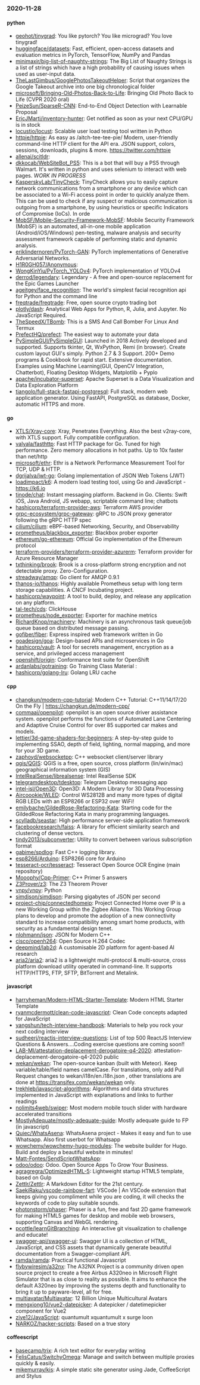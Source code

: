 ### 2020-11-28

#### python
* [geohot/tinygrad](https://github.com/geohot/tinygrad): You like pytorch? You like micrograd? You love tinygrad! 
* [huggingface/datasets](https://github.com/huggingface/datasets):  Fast, efficient, open-access datasets and evaluation metrics in PyTorch, TensorFlow, NumPy and Pandas
* [minimaxir/big-list-of-naughty-strings](https://github.com/minimaxir/big-list-of-naughty-strings): The Big List of Naughty Strings is a list of strings which have a high probability of causing issues when used as user-input data.
* [TheLastGimbus/GooglePhotosTakeoutHelper](https://github.com/TheLastGimbus/GooglePhotosTakeoutHelper): Script that organizes the Google Takeout archive into one big chronological folder
* [microsoft/Bringing-Old-Photos-Back-to-Life](https://github.com/microsoft/Bringing-Old-Photos-Back-to-Life): Bringing Old Photo Back to Life (CVPR 2020 oral)
* [PeizeSun/SparseR-CNN](https://github.com/PeizeSun/SparseR-CNN): End-to-End Object Detection with Learnable Proposal
* [EricJMarti/inventory-hunter](https://github.com/EricJMarti/inventory-hunter):  Get notified as soon as your next CPU/GPU is in stock
* [locustio/locust](https://github.com/locustio/locust): Scalable user load testing tool written in Python
* [httpie/httpie](https://github.com/httpie/httpie): As easy as /aitch-tee-tee-pie/  Modern, user-friendly command-line HTTP client for the API era. JSON support, colors, sessions, downloads, plugins & more. https://twitter.com/httpie
* [allenai/scitldr](https://github.com/allenai/scitldr): 
* [dkkocab/WebSiteBot_PS5](https://github.com/dkkocab/WebSiteBot_PS5): This is a bot that will buy a PS5 through Walmart. It's written in python and uses selenium to interact with web pages. *WORK IN PROGRESS*
* [KasperskyLab/TinyCheck](https://github.com/KasperskyLab/TinyCheck): TinyCheck allows you to easily capture network communications from a smartphone or any device which can be associated to a Wi-Fi access point in order to quickly analyze them. This can be used to check if any suspect or malicious communication is outgoing from a smartphone, by using heuristics or specific Indicators of Compromise (IoCs). In orde
* [MobSF/Mobile-Security-Framework-MobSF](https://github.com/MobSF/Mobile-Security-Framework-MobSF): Mobile Security Framework (MobSF) is an automated, all-in-one mobile application (Android/iOS/Windows) pen-testing, malware analysis and security assessment framework capable of performing static and dynamic analysis.
* [eriklindernoren/PyTorch-GAN](https://github.com/eriklindernoren/PyTorch-GAN): PyTorch implementations of Generative Adversarial Networks.
* [H1R0GH057/Anonymous](https://github.com/H1R0GH057/Anonymous): 
* [WongKinYiu/PyTorch_YOLOv4](https://github.com/WongKinYiu/PyTorch_YOLOv4): PyTorch implementation of YOLOv4
* [derrod/legendary](https://github.com/derrod/legendary): Legendary - A free and open-source replacement for the Epic Games Launcher
* [ageitgey/face_recognition](https://github.com/ageitgey/face_recognition): The world's simplest facial recognition api for Python and the command line
* [freqtrade/freqtrade](https://github.com/freqtrade/freqtrade): Free, open source crypto trading bot
* [plotly/dash](https://github.com/plotly/dash): Analytical Web Apps for Python, R, Julia, and Jupyter. No JavaScript Required.
* [TheSpeedX/TBomb](https://github.com/TheSpeedX/TBomb): This is a SMS And Call Bomber For Linux And Termux
* [PrefectHQ/prefect](https://github.com/PrefectHQ/prefect): The easiest way to automate your data
* [PySimpleGUI/PySimpleGUI](https://github.com/PySimpleGUI/PySimpleGUI): Launched in 2018 Actively developed and supported. Supports tkinter, Qt, WxPython, Remi (in browser). Create custom layout GUI's simply. Python 2.7 & 3 Support. 200+ Demo programs & Cookbook for rapid start. Extensive documentation. Examples using Machine Learning(GUI, OpenCV Integration, Chatterbot), Floating Desktop Widgets, Matplotlib + Pyplo
* [apache/incubator-superset](https://github.com/apache/incubator-superset): Apache Superset is a Data Visualization and Data Exploration Platform
* [tiangolo/full-stack-fastapi-postgresql](https://github.com/tiangolo/full-stack-fastapi-postgresql): Full stack, modern web application generator. Using FastAPI, PostgreSQL as database, Docker, automatic HTTPS and more.

#### go
* [XTLS/Xray-core](https://github.com/XTLS/Xray-core): Xray, Penetrates Everything. Also the best v2ray-core, with XTLS support. Fully compatible configuration.
* [valyala/fasthttp](https://github.com/valyala/fasthttp): Fast HTTP package for Go. Tuned for high performance. Zero memory allocations in hot paths. Up to 10x faster than net/http
* [microsoft/ethr](https://github.com/microsoft/ethr): Ethr is a Network Performance Measurement Tool for TCP, UDP & HTTP.
* [dgrijalva/jwt-go](https://github.com/dgrijalva/jwt-go): Golang implementation of JSON Web Tokens (JWT)
* [loadimpact/k6](https://github.com/loadimpact/k6): A modern load testing tool, using Go and JavaScript - https://k6.io
* [tinode/chat](https://github.com/tinode/chat): Instant messaging platform. Backend in Go. Clients: Swift iOS, Java Android, JS webapp, scriptable command line; chatbots
* [hashicorp/terraform-provider-aws](https://github.com/hashicorp/terraform-provider-aws): Terraform AWS provider
* [grpc-ecosystem/grpc-gateway](https://github.com/grpc-ecosystem/grpc-gateway): gRPC to JSON proxy generator following the gRPC HTTP spec
* [cilium/cilium](https://github.com/cilium/cilium): eBPF-based Networking, Security, and Observability
* [prometheus/blackbox_exporter](https://github.com/prometheus/blackbox_exporter): Blackbox prober exporter
* [ethereum/go-ethereum](https://github.com/ethereum/go-ethereum): Official Go implementation of the Ethereum protocol
* [terraform-providers/terraform-provider-azurerm](https://github.com/terraform-providers/terraform-provider-azurerm): Terraform provider for Azure Resource Manager
* [txthinking/brook](https://github.com/txthinking/brook): Brook is a cross-platform strong encryption and not detectable proxy. Zero-Configuration.
* [streadway/amqp](https://github.com/streadway/amqp): Go client for AMQP 0.9.1
* [thanos-io/thanos](https://github.com/thanos-io/thanos): Highly available Prometheus setup with long term storage capabilities. A CNCF Incubating project.
* [hashicorp/waypoint](https://github.com/hashicorp/waypoint): A tool to build, deploy, and release any application on any platform.
* [tal-tech/cds](https://github.com/tal-tech/cds): ClickHouse
* [prometheus/node_exporter](https://github.com/prometheus/node_exporter): Exporter for machine metrics
* [RichardKnop/machinery](https://github.com/RichardKnop/machinery): Machinery is an asynchronous task queue/job queue based on distributed message passing.
* [gofiber/fiber](https://github.com/gofiber/fiber):  Express inspired web framework written in Go
* [goadesign/goa](https://github.com/goadesign/goa): Design-based APIs and microservices in Go
* [hashicorp/vault](https://github.com/hashicorp/vault): A tool for secrets management, encryption as a service, and privileged access management
* [openshift/origin](https://github.com/openshift/origin): Conformance test suite for OpenShift
* [ardanlabs/gotraining](https://github.com/ardanlabs/gotraining): Go Training Class Material :
* [hashicorp/golang-lru](https://github.com/hashicorp/golang-lru): Golang LRU cache

#### cpp
* [changkun/modern-cpp-tutorial](https://github.com/changkun/modern-cpp-tutorial):  Modern C++ Tutorial: C++11/14/17/20 On the Fly | https://changkun.de/modern-cpp/
* [commaai/openpilot](https://github.com/commaai/openpilot): openpilot is an open source driver assistance system. openpilot performs the functions of Automated Lane Centering and Adaptive Cruise Control for over 85 supported car makes and models.
* [lettier/3d-game-shaders-for-beginners](https://github.com/lettier/3d-game-shaders-for-beginners):  A step-by-step guide to implementing SSAO, depth of field, lighting, normal mapping, and more for your 3D game.
* [zaphoyd/websocketpp](https://github.com/zaphoyd/websocketpp): C++ websocket client/server library
* [qgis/QGIS](https://github.com/qgis/QGIS): QGIS is a free, open source, cross platform (lin/win/mac) geographical information system (GIS)
* [IntelRealSense/librealsense](https://github.com/IntelRealSense/librealsense): Intel RealSense SDK
* [telegramdesktop/tdesktop](https://github.com/telegramdesktop/tdesktop): Telegram Desktop messaging app
* [intel-isl/Open3D](https://github.com/intel-isl/Open3D): Open3D: A Modern Library for 3D Data Processing
* [Aircoookie/WLED](https://github.com/Aircoookie/WLED): Control WS2812B and many more types of digital RGB LEDs with an ESP8266 or ESP32 over WiFi!
* [emilybache/GildedRose-Refactoring-Kata](https://github.com/emilybache/GildedRose-Refactoring-Kata): Starting code for the GildedRose Refactoring Kata in many programming languages.
* [scylladb/seastar](https://github.com/scylladb/seastar): High performance server-side application framework
* [facebookresearch/faiss](https://github.com/facebookresearch/faiss): A library for efficient similarity search and clustering of dense vectors.
* [tindy2013/subconverter](https://github.com/tindy2013/subconverter): Utility to convert between various subscription format
* [gabime/spdlog](https://github.com/gabime/spdlog): Fast C++ logging library.
* [esp8266/Arduino](https://github.com/esp8266/Arduino): ESP8266 core for Arduino
* [tesseract-ocr/tesseract](https://github.com/tesseract-ocr/tesseract): Tesseract Open Source OCR Engine (main repository)
* [Mooophy/Cpp-Primer](https://github.com/Mooophy/Cpp-Primer): C++ Primer 5 answers
* [Z3Prover/z3](https://github.com/Z3Prover/z3): The Z3 Theorem Prover
* [vnpy/vnpy](https://github.com/vnpy/vnpy): Python
* [simdjson/simdjson](https://github.com/simdjson/simdjson): Parsing gigabytes of JSON per second
* [project-chip/connectedhomeip](https://github.com/project-chip/connectedhomeip): Project Connected Home over IP is a new Working Group within the Zigbee Alliance. This Working Group plans to develop and promote the adoption of a new connectivity standard to increase compatibility among smart home products, with security as a fundamental design tenet.
* [nlohmann/json](https://github.com/nlohmann/json): JSON for Modern C++
* [cisco/openh264](https://github.com/cisco/openh264): Open Source H.264 Codec
* [deepmind/lab2d](https://github.com/deepmind/lab2d): A customisable 2D platform for agent-based AI research
* [aria2/aria2](https://github.com/aria2/aria2): aria2 is a lightweight multi-protocol & multi-source, cross platform download utility operated in command-line. It supports HTTP/HTTPS, FTP, SFTP, BitTorrent and Metalink.

#### javascript
* [harryheman/Modern-HTML-Starter-Template](https://github.com/harryheman/Modern-HTML-Starter-Template): Modern HTML Starter Template
* [ryanmcdermott/clean-code-javascript](https://github.com/ryanmcdermott/clean-code-javascript):  Clean Code concepts adapted for JavaScript
* [yangshun/tech-interview-handbook](https://github.com/yangshun/tech-interview-handbook):  Materials to help you rock your next coding interview
* [sudheerj/reactjs-interview-questions](https://github.com/sudheerj/reactjs-interview-questions): List of top 500 ReactJS Interview Questions & Answers....Coding exercise questions are coming soon!!
* [LAB-MI/attestation-deplacement-derogatoire-q4-2020](https://github.com/LAB-MI/attestation-deplacement-derogatoire-q4-2020): attestation-deplacement-derogatoire-q4-2020 public
* [wekan/wekan](https://github.com/wekan/wekan): The open-source kanban (built with Meteor). Keep variable/table/field names camelCase. For translations, only add Pull Request changes to wekan/i18n/en.i18n.json , other translations are done at https://transifex.com/wekan/wekan only.
* [trekhleb/javascript-algorithms](https://github.com/trekhleb/javascript-algorithms):  Algorithms and data structures implemented in JavaScript with explanations and links to further readings
* [nolimits4web/swiper](https://github.com/nolimits4web/swiper): Most modern mobile touch slider with hardware accelerated transitions
* [MostlyAdequate/mostly-adequate-guide](https://github.com/MostlyAdequate/mostly-adequate-guide): Mostly adequate guide to FP (in javascript)
* [Quiec/WhatsAsena](https://github.com/Quiec/WhatsAsena): WhatsAsena project - Makes it easy and fun to use Whatsapp. Also first userbot for Whatsapp
* [wowchemy/wowchemy-hugo-modules](https://github.com/wowchemy/wowchemy-hugo-modules):  The website builder for Hugo. Build and deploy a beautiful website in minutes!
* [Matt-Fontes/SendScriptWhatsApp](https://github.com/Matt-Fontes/SendScriptWhatsApp): 
* [odoo/odoo](https://github.com/odoo/odoo): Odoo. Open Source Apps To Grow Your Business.
* [agragregra/OptimizedHTML-5](https://github.com/agragregra/OptimizedHTML-5): Lightweight startup HTML5 template, based on Gulp
* [Zettlr/Zettlr](https://github.com/Zettlr/Zettlr): A Markdown Editor for the 21st century.
* [SaekiRaku/vscode-rainbow-fart](https://github.com/SaekiRaku/vscode-rainbow-fart):  VSCode  | An VSCode extension that keeps giving you compliment while you are coding, it will checks the keywords of code to play suitable sounds.
* [photonstorm/phaser](https://github.com/photonstorm/phaser): Phaser is a fun, free and fast 2D game framework for making HTML5 games for desktop and mobile web browsers, supporting Canvas and WebGL rendering.
* [pcottle/learnGitBranching](https://github.com/pcottle/learnGitBranching): An interactive git visualization to challenge and educate!
* [swagger-api/swagger-ui](https://github.com/swagger-api/swagger-ui): Swagger UI is a collection of HTML, JavaScript, and CSS assets that dynamically generate beautiful documentation from a Swagger-compliant API.
* [ramda/ramda](https://github.com/ramda/ramda):  Practical functional Javascript
* [flybywiresim/a32nx](https://github.com/flybywiresim/a32nx): The A32NX Project is a community driven open source project to create a free Airbus A320neo in Microsoft Flight Simulator that is as close to reality as possible. It aims to enhance the default A320neo by improving the systems depth and functionality to bring it up to payware-level, all for free.
* [multiavatar/Multiavatar](https://github.com/multiavatar/Multiavatar): 12 Billion Unique Multicultural Avatars
* [mengxiong10/vue2-datepicker](https://github.com/mengxiong10/vue2-datepicker): A datepicker / datetimepicker component for Vue2
* [ziye12/JavaScript](https://github.com/ziye12/JavaScript): quantumult xquantumult x surge loon
* [NARKOZ/hacker-scripts](https://github.com/NARKOZ/hacker-scripts): Based on a true story

#### coffeescript
* [basecamp/trix](https://github.com/basecamp/trix): A rich text editor for everyday writing
* [FelisCatus/SwitchyOmega](https://github.com/FelisCatus/SwitchyOmega): Manage and switch between multiple proxies quickly & easily.
* [mikemurray/kis](https://github.com/mikemurray/kis): A simple static site generator using Jade, CoffeeScript and Stylus
